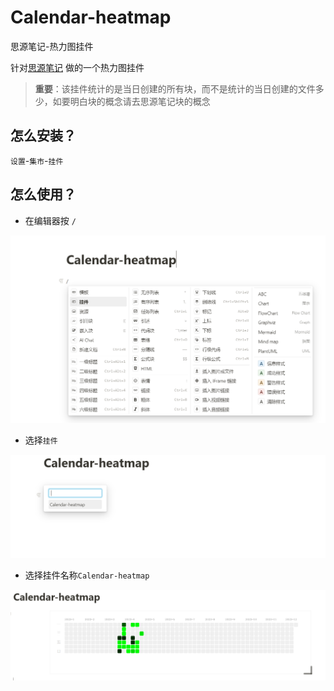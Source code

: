 # Calendar-heatmap
思源笔记-热力图挂件

针对[思源笔记](https://b3log.org/siyuan/) 做的一个热力图挂件

> **重要**：该挂件统计的是当日创建的所有块，而不是统计的当日创建的文件多少，如要明白块的概念请去思源笔记块的概念

## 怎么安装？

`设置`-`集市`-`挂件`

## 怎么使用？

- 在编辑器按 `/` 

![](./png/示例01.PNG)

- 选择`挂件`

![](./png/示例02.PNG)

- 选择挂件名称`Calendar-heatmap`

![](./png/示例03.PNG)

